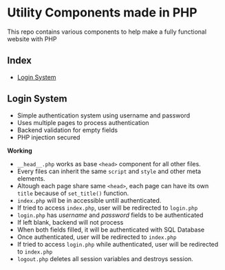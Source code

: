 # Utility Components made in PHP
This repo contains various components to help make a fully functional website with PHP

## Index
- [Login System](#login-system)

## Login System
- Simple authentication system using username and password
- Uses multiple pages to process authentication
- Backend validation for empty fields
- PHP injection secured

**Working**
- `__head__.php` works as base `<head>` component for all other files.
- Every files can inherit the same `script` and `style` and other meta elements.
- Altough each page share same `<head>`, each page can have its own `title` because of `set_title()` function.
- `index.php` will be in accessible untill authenticated.
- If tried to access `index.php`, user will be redirected to `login.php`
- `login.php` has *username* and *password* fields to be authenticated
- If left blank, backend will not process
- When both fields filled, it will be authenticated with SQL Database
- Once authenticated, user will be redirected to `index.php`
- If tried to access `login.php` while authenticated, user will be redirected to `index.php`
- `logout.php` deletes all session variables and destroys session.